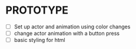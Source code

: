 # PROTOTYPE
-[ ] Set up actor and animation using color changes
-[ ] change actor animation with a button press
-[ ] basic styling for html

